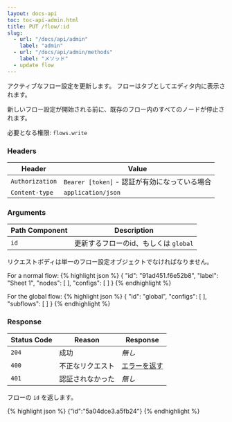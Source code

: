 ```yaml
---
layout: docs-api
toc: toc-api-admin.html
title: PUT /flow/:id
slug:
  - url: "/docs/api/admin"
    label: "admin"
  - url: "/docs/api/admin/methods"
    label: "メソッド"
  - update flow
---
```


アクティブなフロー設定を更新します。
フローはタブとしてエディタ内に表示されます。

新しいフロー設定が開始される前に、既存のフロー内のすべてのノードが停止されます。

必要となる権限: <code>flows.write</code>

### Headers

Header                     | Value
---------------------------|----------
`Authorization`            | `Bearer [token]` - 認証が有効になっている場合
`Content-type`             | `application/json`

### Arguments

Path Component | Description
---------------|------------
`id`           | 更新するフローのid、もしくは `global`

リクエストボディは単一のフロー設定オブジェクトでなければなりません。

For a normal flow:
{% highlight json %}
{
  "id": "91ad451.f6e52b8",
  "label": "Sheet 1",
  "nodes": [ ],
  "configs": [ ]
}
{% endhighlight %}

For the global flow:
{% highlight json %}
{
  "id": "global",
  "configs": [ ],
  "subflows": [ ]
}
{% endhighlight %}

### Response

Status Code | Reason           | Response
------------|------------------|--------------
`204`       | 成功             | _無し_
`400`       | 不正なリクエスト | [エラーを返す](/docs/api/admin/errors)
`401`       | 認証されなかった | _無し_

フローの `id` を返します。

{% highlight json %}
{"id":"5a04dce3.a5fb24"}
{% endhighlight %}
